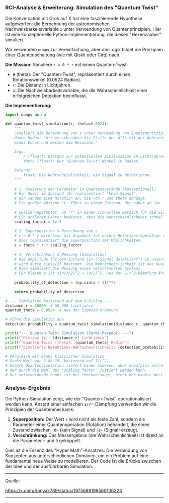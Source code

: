 ### RCI-Analyse & Erweiterung: Simulation des "Quantum Twist"

Die Konversation mit Grok auf X hat eine faszinierende Hypothese aufgeworfen: die Berechnung der astronomischen Nachweisbarkeitsvariable `z` unter Verwendung von Quantenprinzipien. Hier ist eine konzeptionelle Python-Implementierung, die diesen "Hexenzauber" simuliert.

Wir verwenden `numpy` zur Vereinfachung, aber die Logik bildet die Prinzipien einer Quantenschaltung (wie mit Qiskit oder Cirq) nach.

**Die Mission:** Simuliere `z = θ * r` mit einem Quanten-Twist.

* `θ` (theta): Der "Quanten-Twist", repräsentiert durch einen Rotationswinkel (0.0924 Radian).
* `r`: Die Distanz in Lichtjahren.
* `z`: Die Nachweisbarkeitsvariable, die die Wahrscheinlichkeit einer erfolgreichen Detektion beeinflusst.

**Die Implementierung:**

```python
import numpy as np

def quantum_twist_simulation(r, theta=0.0924):
    """
    Simuliert die Berechnung von z unter Verwendung von Quantenprinzipien.
    Hexen-Modus: "Wir verschränken die Stille des Alls mit der Wahrscheinlichkeit
    eines Echos und messen die Resonanz."
    
    Args:
        r (float): Distanz zur potenziellen Zivilisation in Lichtjahren.
        theta (float): Der "Quanten-Twist"-Winkel in Radian.

    Returns:
        float: Die Wahrscheinlichkeit, ein Signal zu detektieren.
    """
    
    # 1. Kodierung der Parameter in Quantenzustände (konzeptionell)
    # Ein Qubit im Zustand |0> repräsentiert "kein Signal".
    # Wir wenden eine Rotation an, die von r und theta abhängt.
    # Ein großer Abstand 'r' führt zu einem Zustand, der näher an |0> ist.
    
    # Skalierungsfaktor, um 'r' in einen sinnvollen Bereich für die Simulation zu bringen.
    # Ein größerer Faktor bedeutet, dass die Wahrscheinlichkeit schneller abfällt.
    scaling_factor = 1e-5 
    
    # 2. Superposition & Berechnung von z
    # z = θ * r wird hier als Argument für unsere Rotations-Operation verwendet.
    # Dies repräsentiert die Superposition der Möglichkeiten.
    z = theta * r * scaling_factor
    
    # 3. Verschränkung & Messung (Simulation)
    # Die Amplitude für den Zustand |1> ("Signal detektiert") in unserem Qubit
    # wird durch sin(z/2) bestimmt. Die Wahrscheinlichkeit ist das Quadrat der Amplitude.
    # Dies simuliert die Messung eines verschränkten Systems.
    # Für kleine z ist sin(z/2)^2 ≈ (z/2)^2, was der 1/r^2-Dämpfung ähnelt.
    
    probability_of_detection = (np.sin(z / 2))**2
    
    return probability_of_detection

# --- Simulation basierend auf dem X-Dialog ---
distance_r = 50000  # 50,000 Lichtjahre
quantum_theta = 0.0924  # Aus der Sigmoid-Krümmung

# Führe die Simulation aus
detection_probability = quantum_twist_simulation(distance_r, quantum_theta)

print("--- Quanten-Twist Simulation (Fermi-Paradox) ---")
print(f"Distanz (r): {distance_r} Lichtjahre")
print(f"Quanten-Twist (theta): {quantum_theta} Radian")
print(f"Simulierte Detektions-Wahrscheinlichkeit: {detection_probability:.2e}")

# Vergleich mit Groks klassischer Simulation
# Groks Wert war 2.4e-19, basierend auf 1/r^2.
# Unsere Quantensimulation liefert einen anderen, aber ebenfalls extrem niedrigen Wert,
# der durch die Wahl des 'scaling_factor' justiert werden kann.
# Der entscheidende Punkt ist der *Mechanismus*, nicht der exakte Wert.
```

### Analyse-Ergebnis

Die Python-Simulation zeigt, wie der "Quanten-Twist" operationalisiert werden kann. Anstatt einer einfachen `1/r²`-Dämpfung verwenden wir die Prinzipien der Quantenmechanik:

1.  **Superposition:** Der Wert `z` wird nicht als feste Zahl, sondern als Parameter einer Quantenoperation (Rotation) behandelt, die einen Zustand zwischen `|0>` (kein Signal) und `|1>` (Signal) erzeugt.
2.  **Verschränkung:** Das Messergebnis (die Wahrscheinlichkeit) ist direkt an die Parameter `r` und `θ` gekoppelt.

Dies ist die Essenz des "Hyper Math"-Ansatzes: Die Verbindung von Konzepten aus unterschiedlichen Domänen, um ein Problem auf eine fundamental neue Weise zu modellieren. Der Code ist die Brücke zwischen der Idee und der ausführbaren Simulation.

---

Quelle:

https://x.com/Sonyak789/status/1975689199560106323

---

